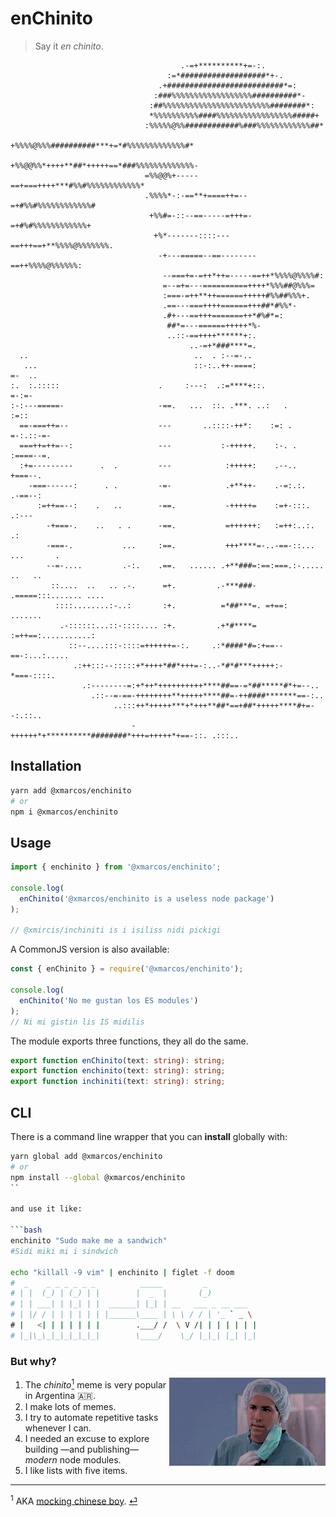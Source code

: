 # enChinito

> Say it _en chinito_.

```Text
                                      .-=+**********+=-:.
                                   :=*###################*+-.
                                 .+##########################*=:
                                :###%%%%%%%%%%%%%%%%%%##########*-
                               :##%%%%%%%%%%%%%%%%%%%%%%%%########*:
                               *%%%%%%%%%%####%%%%%%%%%%%%%%%%%#####+
                              :%%%%%@%%############%###%%%%%%%%%%%%##*
                              +%%%%@%%%##########***+=*#%%%%%%%%%%%%%#*
                              +%%@@%%*++++**##*+++++==*###%%%%%%%%%%%%%-
                              =%%@@%+-----==+===++++***#%%#%%%%%%%%%%%%*
                              .%%%%*-:-==**+====++=--=+#%%#%%%%%%%%%%%%#
                               +%%#=-::--==-----=+++=-=+#%#%%%%%%%%%%%%+
                                +%*-------::::---==+++==+**%%%%@%%%%%%%.
                                 -+---=====--==--------==++%%%%@%%%%%%:
                                  --===+=-=++*++=-----==++*%%%%@%%%%#:
                                  =--=+=---==========++++*%%%##@%%%=
                                  :===-=++**++======+++++#%%##%%%+.
                                  .==---===++++======+++##*#%%*-
                                  .#+---==+++=======++*#%#*=:
                                   ##*=---======+++++*%-
                                   ..::-==++++******+:.
                                        ..-=+*###****=.
  ..                                     ..  . :--=-..
   ...                                   ::-:..++-====:                 =-  ..
:.  :.:::::                      .     :---:  .:=****+::.               =-:=-
:-:---=====-                     -==.   ...  ::. .***. ..:   .          :=::
  ==-===++=--                    ---       ..::::-++*:    :=: .          =-:.::-=-
  ===++=++=--:                   ---           :-+++++.    :-. .         :====--=.
  :+=---------      .  .         ---            :+++++:    .--..          +===--.
    -===------:      . .         -=-            .+**++-    .-=:.:.        .-==--:
      :=++==--:    .   ..        -==.           -+++++=    :=+-:::.         .:---
        -+===-.    ..   . .      -==.           =++++++:   :=++:..:.          .:
        -===-.           ...     :==.           +++****=-..-==-::... ...       .
        --=-....         .-:.    .==.   ...... .+**###=:==:===.:-.....  ..   ..
         ::....  ..   .. .-.      =+.         .-***###- .=====:::....... ....
          ::::........:-..:       :+.          =*##***=. =+==:       .......
           .-::::::...::-::::.... :+.         .+*#****= :=++==:...........:
             ::--....:::-::::=++++++=-:.     .:*####*#=:+==--==-:...:.....
              .:++:::--:::::+*++++*##*+++=-:..-*#*#***+++++:-*===-::::.
                .:--------=:+*++*++++++++++****##==-=*##*****#*+=--..
                  .::--=-==-++++++++**+++++****##=-++####*******==-:..
                       ..:::++*+++++***+*+++**##*==+##*+++++****#+=--:.::..
                           -++++++*+**********########*+++=+++++*+==-::. .:::..
```

## Installation

```bash
yarn add @xmarcos/enchinito
# or
npm i @xmarcos/enchinito
```

## Usage

```js
import { enchinito } from '@xmarcos/enchinito';

console.log(
  enChinito('@xmarcos/enchinito is a useless node package')
);

// @xmircis/inchiniti is i isiliss nidi pickigi
```

A CommonJS version is also available:

```js
const { enChinito } = require('@xmarcos/enchinito');

console.log(
  enChinito('No me gustan los ES modules')
);
// Ni mi gistin lis IS midilis
```

The module exports three functions, they all do the same.

```typescript
export function enChinito(text: string): string;
export function enchinito(text: string): string;
export function inchiniti(text: string): string;
```

## CLI

There is a command line wrapper that you can **install** globally with:

```bash
yarn global add @xmarcos/enchinito
# or
npm install --global @xmarcos/enchinito
``

and use it like:

```bash
enchinito "Sudo make me a sandwich"
#Sidi miki mi i sindwich

echo "killall -9 vim" | enchinito | figlet -f doom
#  _    _ _ _ _ _ _          _____         _
# | |  (_) | (_) | |        |  _  |       (_)
# | | ___| | |_| | |  ______| |_| | __   ___ _ __ ___
# | |/ / | | | | | | |______\____ | \ \ / / | '_ ` _ \
# |   <| | | | | | |        .___/ /  \ V /| | | | | | |
# |_|\_\_|_|_|_|_|_|        \____/    \_/ |_|_| |_| |_|
```

### But why?

<img src="images/but-why.gif" align="right" width="250" />

1. The _chinito_[<sup id="a1">1</sup>](#f1) meme is very popular in Argentina 🇦🇷.
2. I make lots of memes.
3. I try to automate repetitive tasks whenever I can.
4. I needed an excuse to explore building —and publishing— _modern_ node modules.
5. I like lists with five items.

---
<sup id="f1">1</sup> AKA [mocking chinese boy](https://www.google.com/search?q=mocking+chinese+boy+meme&tbm=isch). [⏎](#a1)
